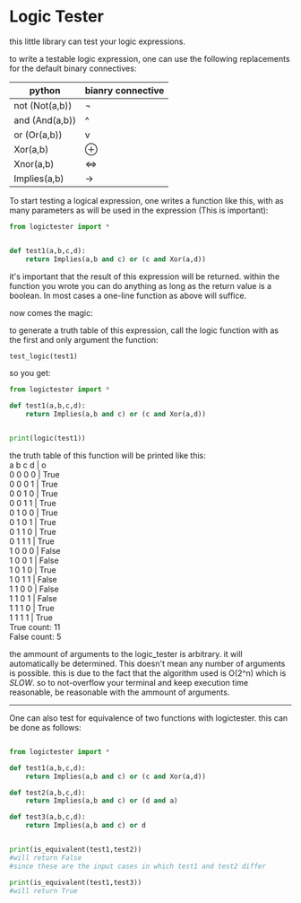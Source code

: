 
# Logic Tester

this little library can test your logic expressions.

to write a testable logic expression, one can use the following replacements for the default binary connectives:

| python | bianry connective | 
| --- | --- |
| not	(Not(a,b))	| 		¬				|
| and	(And(a,b))	| 		^				|
| or 	(Or(a,b))	| 		v 				|
| Xor(a,b)			| 		⊕ 				|
| Xnor(a,b)			| 		⇔				|
| Implies(a,b)		| 		->				|

To start testing a logical expression, one writes a function like this, with as many parameters as will be used in the expression (This is important):

```python
from logictester import *


def test1(a,b,c,d):
	return Implies(a,b and c) or (c and Xor(a,d))

```

it's important that the result of this expression will be returned. within the function you wrote you can do anything as long as the return value is a boolean. In most cases a one-line function as above will suffice.

now comes the magic:

to generate a truth table of this expression, call the logic function with as the first and only argument the function:
```python
test_logic(test1)
```

so you get:
 
```python
from logictester import *

def test1(a,b,c,d):
	return Implies(a,b and c) or (c and Xor(a,d))


print(logic(test1))
```

the truth table of this function will be printed like this:    
a b c d | o  
0 0 0 0 | True  
0 0 0 1 | True  
0 0 1 0 | True  
0 0 1 1 | True  
0 1 0 0 | True  
0 1 0 1 | True  
0 1 1 0 | True  
0 1 1 1 | True  
1 0 0 0 | False  
1 0 0 1 | False  
1 0 1 0 | True  
1 0 1 1 | False  
1 1 0 0 | False  
1 1 0 1 | False  
1 1 1 0 | True  
1 1 1 1 | True  
True count:  11  
False count:  5  

the ammount of arguments to the logic_tester is arbitrary. it will automatically be determined. This doesn't mean any number of arguments is possible. this is due to the fact that the algorithm used is O(2^n) which is *SLOW*. so to not-overflow your terminal and keep execution time reasonable, be reasonable with the ammount of arguments.

---

One can also test for equivalence of two functions with logictester. this can be done as follows: 

```python

from logictester import *

def test1(a,b,c,d):
	return Implies(a,b and c) or (c and Xor(a,d))

def test2(a,b,c,d):
	return Implies(a,b and c) or (d and a)

def test3(a,b,c,d):
	return Implies(a,b and c) or d


print(is_equivalent(test1,test2)) 	
#will return False
#since these are the input cases in which test1 and test2 differ

print(is_equivalent(test1,test3))
#will return True
```


